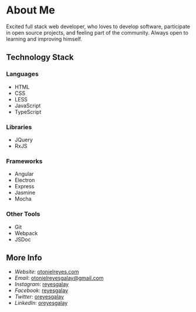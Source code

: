 # About Me

Excited full stack web developer, who loves to develop software, participate in open source projects, and feeling part of the community. Always open to learning and improving himself.

## Technology Stack

### Languages

- HTML
- CSS
- LESS
- JavaScript
- TypeScript

### Libraries

- JQuery
- RxJS

### Frameworks

- Angular
- Electron
- Express
- Jasmine
- Mocha

### Other Tools

- Git
- Webpack
- JSDoc

## More Info

- *Website*: [otonielreyes.com](https://otonielreyes.com/contact)
- *Email*: [otonielreyesgalay@gmail.com](mailto:otonielreyesgalay@gmail.com)
- *Instagram*: [reyesgalay](https://instagram.com/reyesgalay)
- *Facebook*: [reyesgalay](https://facebook.com/reyesgalay)
- *Twitter*: [oreyesgalay](https://twitter.com/oreyesgalay)
- *LinkedIn*: [oreyesgalay](https://www.linkedin.com/in/oreyesgalay)
